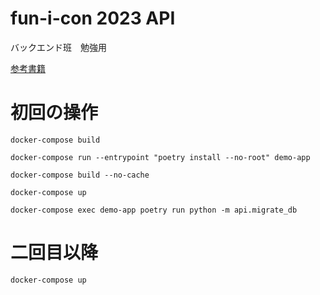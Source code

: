 # fun-i-con 2023 API

バックエンド班　勉強用

[参考書籍](https://zenn.dev/sh0nk/books/537bb028709ab9)

# 初回の操作
``` shell
docker-compose build
```

``` shell
docker-compose run --entrypoint "poetry install --no-root" demo-app
```

``` shell
docker-compose build --no-cache
```

``` shell
docker-compose up
```

``` shell
docker-compose exec demo-app poetry run python -m api.migrate_db
```

# 二回目以降
``` shell
docker-compose up
```
